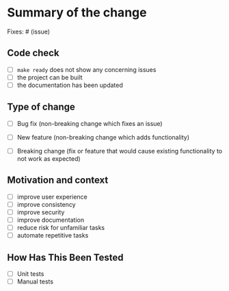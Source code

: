 
# Summary of the change 

Fixes: # (issue)

## Code check

- [ ] `make ready` does not show any concerning issues
- [ ] the project can be built
- [ ] the documentation has been updated

## Type of change

- [ ] Bug fix (non-breaking change which fixes an issue)

- [ ] New feature (non-breaking change which adds functionality)

- [ ] Breaking change (fix or feature that would cause existing functionality to not work as expected)

## Motivation and context

- [ ] improve user experience
- [ ] improve consistency
- [ ] improve security
- [ ] improve documentation
- [ ] reduce risk for unfamiliar tasks
- [ ] automate repetitive tasks

## How Has This Been Tested

- [ ] Unit tests
- [ ] Manual tests
